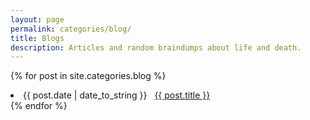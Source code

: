 ```yaml
---
layout: page
permalink: categories/blog/
title: Blogs
description: Articles and random braindumps about life and death.
---
```



{% for post in site.categories.blog %}
 <li><span>{{ post.date | date_to_string }}</span> &nbsp; <a href="{{ post.url }}">{{ post.title }}</a></li>
{% endfor %}
